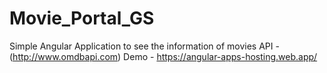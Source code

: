 # Movie_Portal_GS
Simple Angular Application to see the information of movies
API - (http://www.omdbapi.com)
Demo - https://angular-apps-hosting.web.app/

